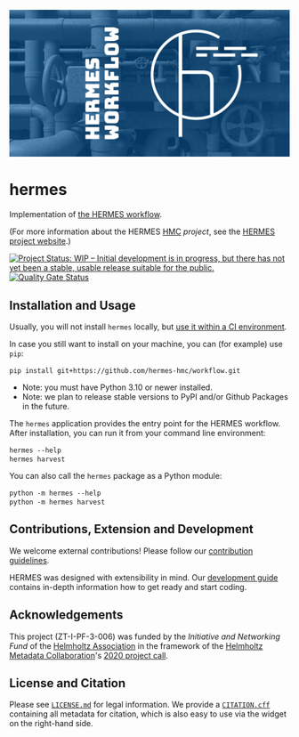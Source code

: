 <!--
SPDX-FileCopyrightText: 2022 German Aerospace Center (DLR), Forschungszentrum Jülich

SPDX-License-Identifier: CC-BY-SA-4.0
-->

<!--
SPDX-FileContributor: Stephan Druskat
SPDX-FileContributor: Michael Meinel
SPDX-FileContributor: Oliver Bertuch
-->

![HERMES Key Visual](docs/source/_static/img/opengraph-workflow.png)

# hermes

Implementation of [the HERMES workflow](https://docs.software-metadata.pub/en/latest).

(For more information about the HERMES [HMC](https://helmholtz-metadata.de) *project*, see the [HERMES project website](https://software-metadata.pub).)

[![Project Status: WIP – Initial development is in progress, but there has not yet been a stable, usable release suitable for the public.](https://www.repostatus.org/badges/latest/wip.svg)](https://www.repostatus.org/#wip)
[![Quality Gate Status](https://sonarcloud.io/api/project_badges/measure?project=hermes-hmc_workflow&metric=alert_status)](https://sonarcloud.io/summary/new_code?id=hermes-hmc_workflow)


## Installation and Usage

Usually, you will not install `hermes` locally, but 
[use it within a CI environment](https://docs.software-metadata.pub/en/latest/tutorials/001-prepare-your-project.html).

In case you still want to install on your machine, you can (for example) use `pip`:

```commandline
pip install git+https://github.com/hermes-hmc/workflow.git
```

- Note: you must have Python 3.10 or newer installed.
- Note: we plan to release stable versions to PyPI and/or Github Packages in the future.

The `hermes` application provides the entry point for the HERMES workflow.
After installation, you can run it from your command line environment:

```shell
hermes --help
hermes harvest
```

You can also call the `hermes` package as a Python module:

```shell
python -m hermes --help
python -m hermes harvest
```

## Contributions, Extension and Development

We welcome external contributions! Please follow our [contribution guidelines](CONTRIBUTING.md).

HERMES was designed with extensibility in mind. Our [development guide](https://docs.software-metadata.pub/en/latest/dev/start.html)
contains in-depth information how to get ready and start coding.

## Acknowledgements

This project (ZT-I-PF-3-006) was funded by the *Initiative and Networking Fund*
of the [Helmholtz Association](https://www.helmholtz.de/en/about-us/structure-and-governance/initiating-and-networking)
in the framework of the [Helmholtz Metadata Collaboration](https://helmholtz-metadaten.de)'s
[2020 project call](https://helmholtz-metadaten.de/en/projects/hmc-projects-2020).

## License and Citation

Please see [`LICENSE.md`](LICENSE.md) for legal information.
We provide a [`CITATION.cff`](CITATION.cff) containing all metadata for citation, which is also easy to
use via the widget on the right-hand side.
